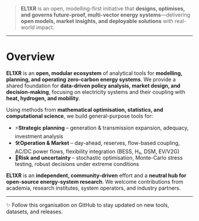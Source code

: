 >**EL1XR** is an open, modelling-first initiative that **designs, optimises, and governs future-proof, multi-vector energy systems**—delivering **open models, market insights, and deployable solutions** with real-world impact.

---

# Overview
**EL1XR** is an **open, modular ecosystem** of analytical tools for **modelling, planning, and operating zero-carbon energy systems**.
We provide a shared foundation for **data-driven policy analysis, market design, and decision-making**, focusing on electricity systems and their coupling with **heat, hydrogen, and mobility**.

Using methods from **mathematical optimisation, statistics, and computational science**, we build general-purpose tools for:  

- ⚡**Strategic planning** – generation & transmission expansion, adequacy, investment analysis
- 🛠**Operation & Market** – day-ahead, reserves, flow-based coupling, AC/DC power flows, flexibility integration (BESS, H₂, DSM, EV/V2G)  
- 🎲**Risk and uncertainty** – stochastic optimisation, Monte-Carlo stress testing, robust decisions under extreme conditions

**EL1XR** is an **independent, community-driven** effort and a **neutral hub for open-source energy-system research**.
We welcome contributions from academia, research institutes, system operators, and industry partners.

---

✨ Follow this organisation on GitHub to stay updated on new tools, datasets, and releases.  
